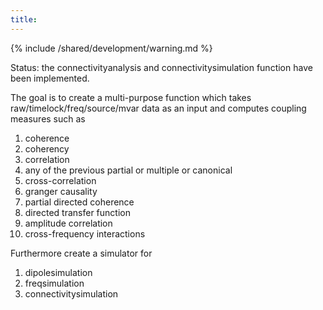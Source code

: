 ```yaml
---
title:
---
```


{% include /shared/development/warning.md %}

Status: the connectivityanalysis and connectivitysimulation function have been implemented.

The goal is to create a multi-purpose function which takes raw/timelock/freq/source/mvar data as an input and computes coupling measures such as

 1.   coherence
 2.   coherency
 3.   correlation
 4.   any of the previous partial or multiple or canonical
 5.   cross-correlation
 6.   granger causality
 7.   partial directed coherence
 8.   directed transfer function
 9.   amplitude correlation
 10.   cross-frequency interactions

Furthermore create a simulator for

 1.  dipolesimulation
 2.  freqsimulation
 3.  connectivitysimulation

